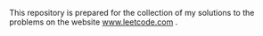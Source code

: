 This repository is prepared for the collection of my solutions to the problems on the website www.leetcode.com .

